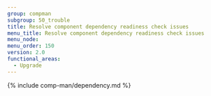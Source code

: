 ```yaml
---
group: compman
subgroup: 50_trouble
title: Resolve component dependency readiness check issues
menu_title: Resolve component dependency readiness check issues
menu_node:
menu_order: 150
version: 2.0
functional_areas:
  - Upgrade
---
```


{% include comp-man/dependency.md %}